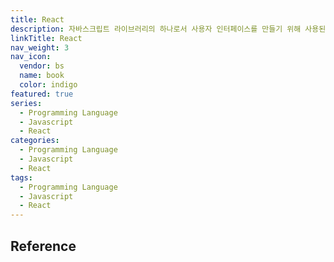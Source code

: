 ```yaml
---
title: React
description: 자바스크립트 라이브러리의 하나로서 사용자 인터페이스를 만들기 위해 사용된다. 페이스북과 개별 개발자 및 기업들 공동체에 의해 유지보수된다. 리액트는 싱글 페이지 애플리케이션이나 모바일 애플리케이션 개발에 사용
linkTitle: React
nav_weight: 3
nav_icon:
  vendor: bs
  name: book
  color: indigo
featured: true
series:
  - Programming Language
  - Javascript
  - React
categories:
  - Programming Language
  - Javascript
  - React
tags:
  - Programming Language
  - Javascript
  - React
---
```


## Reference
